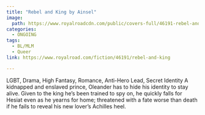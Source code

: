 ```yaml
---
title: "Rebel and King by Ainsel"
image:
  path: https://www.royalroadcdn.com/public/covers-full/46191-rebel-and-king.jpg
categories:
  - ONGOING
tags:
  - BL/MLM
  - Queer
link: https://www.royalroad.com/fiction/46191/rebel-and-king

---
```

LGBT, Drama, High Fantasy, Romance, Anti-Hero Lead, Secret Identity
A kidnapped and enslaved prince, Oleander has to hide his identity to stay alive. Given to the king he’s been trained to spy on, he quickly falls for Hesiat even as he yearns for home; threatened with a fate worse than death if he fails to reveal his new lover’s Achilles heel.

